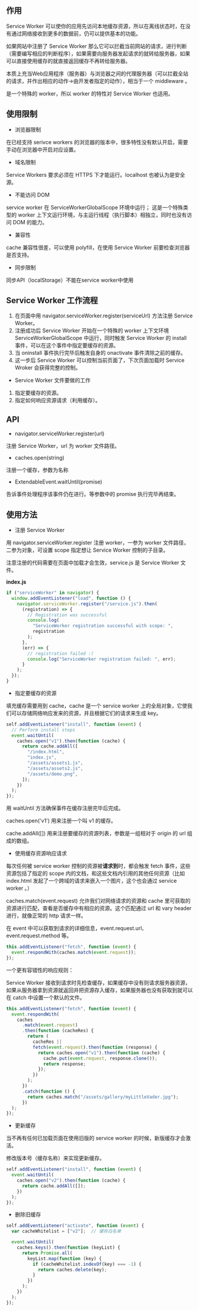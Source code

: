 ## 作用

Service Worker 可以使你的应用先访问本地缓存资源，所以在离线状态时，在没有通过网络接收到更多的数据前，仍可以提供基本的功能。

如果网站中注册了 Service Worker 那么它可以拦截当前网站的请求，进行判断（需要编写相应的判断程序），如果需要向服务器发起请求的就转给服务器，如果可以直接使用缓存的就直接返回缓存不再转给服务器。

本质上充当Web应用程序（服务器）与浏览器之间的代理服务器（可以拦截全站的请求，并作出相应的动作->由开发者指定的动作），相当于一个 middleware 。

是一个特殊的 worker，所以 worker 的特性对 Service Worker 也适用。
## 使用限制

- 浏览器限制

在已经支持 serivce workers 的浏览器的版本中，很多特性没有默认开启，需要手动在浏览器中开启对应设置。

- 域名限制

Service Workers 要求必须在 HTTPS 下才能运行。localhost 也被认为是安全源。

- 不能访问 DOM

service worker 在 ServiceWorkerGlobalScope 环境中运行； 这是一个特殊类型的 worker 上下文运行环境，与主运行线程（执行脚本）相独立，同时也没有访问 DOM 的能力。

- 兼容性

cache 兼容性很差，可以使用 polyfill，在使用 Service Worker 前要检查浏览器是否支持。

- 同步限制

同步API（localStorage）不能在service worker中使用

## Service Worker 工作流程

1. 在页面中用 navigator.serviceWorker.register(serviceUrl) 方法注册 Service Worker。
2. 注册成功后 Service Worker 开始在一个特殊的 worker 上下文环境 ServiceWorkerGlobalScope 中运行，同时触发 Service Worker 的 install 事件，可以在这个事件中指定要缓存的资源。
3. 当 oninstall 事件执行完毕后触发自身的 onactivate 事件清除之前的缓存。
4. 这一步后 Service Worker 可以控制当前页面了，下次页面加载时 Service Wroker 会获得完整的控制。

- Service Worker 文件要做的工作

1. 指定要缓存的资源。
2. 指定如何响应资源请求（利用缓存）。

## API

- navigator.serviceWorker.register(url)

注册 Service Worker，url 为 worker 文件路径。

- caches.open(string)

注册一个缓存，参数为名称

- ExtendableEvent.waitUntil(promise)

告诉事件处理程序该事件仍在进行。等参数中的 promise 执行完毕再结束。

## 使用方法

- 注册 Service Worker

用 navigator.serviceWorker.register 注册 worker，一参为 worker 文件路径，二参为对象，可设置 scope 指定想让 Service Worker 控制的子目录。

注意注册的代码需要在页面中加载才会生效，service.js 是 Service Worker 文件。

**index.js**

```js
if ("serviceWorker" in navigator) {
  window.addEventListener("load", function () {
    navigator.serviceWorker.register("/service.js").then(
      (registration) => {
        // Registration was successful
        console.log(
          "ServiceWorker registration successful with scope: ",
          registration
        );
      },
      (err) => {
        // registration failed :(
        console.log("ServiceWorker registration failed: ", err);
      }
    );
  });
}
```

- 指定要缓存的资源

填充缓存需要用到 cache，cache 是一个 service worker 上的全局对象，它使我们可以存储网络响应发来的资源，并且根据它们的请求来生成 key。

```js
self.addEventListener("install", function (event) {
  // Perform install steps
  event.waitUntil(
    caches.open("v1").then(function (cache) {
      return cache.addAll([
        "/index.html",
        "index.js",
        "/assets/assets1.js",
        "/assets/assets2.js",
        "/assets/demo.png",
      ]);
    })
  );
});
```

用 waitUntil 方法确保事件在缓存注册完毕后完成。

caches.open('v1') 用来注册一个叫 v1 的缓存。

cache.addAll([]) 用来注册要缓存的资源列表，参数是一组相对于 origin 的 url 组成的数组。

- 使用缓存资源响应请求

每次任何被 service worker 控制的资源被**请求到**时，都会触发 fetch 事件，这些资源包括了指定的 scope 内的文档，和这些文档内引用的其他任何资源（比如 index.html 发起了一个跨域的请求来嵌入一个图片，这个也会通过 service worker 。）

caches.match(event.request) 允许我们对网络请求的资源和 cache 里可获取的资源进行匹配，查看是否缓存中有相应的资源。这个匹配通过 url 和 vary header 进行，就像正常的 http 请求一样。

在 event 中可以获取到请求的详细信息，event.request.url、event.request.method 等。

```js
this.addEventListener("fetch", function (event) {
  event.respondWith(caches.match(event.request));
});
```

一个更有容错性的响应规则：

Service Worker 接收到请求时先检查缓存，如果缓存中没有则请求服务器资源，如果从服务器拿到资源就返回并把资源存入缓存，如果服务器也没有获取到就可以在 catch 中设置一个默认的文件。

```js
this.addEventListener("fetch", function (event) {
  event.respondWith(
    caches
      .match(event.request)
      .then(function (cacheRes) {
        return (
          cacheRes ||
          fetch(event.request).then(function (response) {
            return caches.open("v1").then(function (cache) {
              cache.put(event.request, response.clone());
              return response;
            });
          })
        );
      })
      .catch(function () {
        return caches.match("/assets/gallery/myLittleVader.jpg");
      })
  );
});
```

- 更新缓存

当不再有任何已加载页面在使用旧版的 service worker 的时候，新版缓存才会激活。

修改版本号（缓存名称）来实现更新缓存。

```js
self.addEventListener("install", function (event) {
  event.waitUntil(
    caches.open("v2").then(function (cache) {
      return cache.addAll([]);
    })
  );
});
```

- 删除旧缓存

```js
self.addEventListener("activate", function (event) {
  var cacheWhitelist = ["v2"];  // 缓存白名单

  event.waitUntil(
    caches.keys().then(function (keyList) {
      return Promise.all(
        keyList.map(function (key) {
          if (cacheWhitelist.indexOf(key) === -1) {
            return caches.delete(key);
          }
        })
      );
    })
  );
});
```
